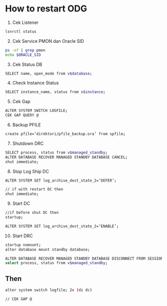 # How to restart ODG

1. Cek Listener 
```bash
lsnrctl status
```

2. Cek Service PMON dan Oracle SID
```bash
ps -ef | grep pmon
echo $ORACLE_SID
```

3. Cek Status DB
```bash
SELECT name, open_mode from v$database;
```

4. Check Instance Status 
```bash
SELECT instance_name, status from v$instance;
```

5. Cek Gap
```bash
ALTER SYSTEM SWITCH LOGFILE;
CEK GAP QUERY @
```


6. Backup PFILE
```bash
create pfile=‘direktori/pfile_backup.ora’ from spfile;
```

7. Shutdown DRC
```bash
SELECT process, status from v$managed_standby;
ALTER DATABASE RECOVER MANAGED STANDBY DATABASE CANCEL;
shut immediate;
```

8. Stop Log Ship DC
```bash
ALTER SYSTEM SET log_archive_dest_state_2=‘DEFER’;

// if with restart DC then
shut immediate;
```

9. Start DC
```bash
//if before shut DC then
startup;

ALTER SYSTEM SET log_archive_dest_state_2=‘ENABLE’;
```

10. Start DRC
```bash
startup nomount;
alter database mount standby database;

ALTER DATABASE RECOVER MANAGED STANDBY DATABASE DISCONNECT FROM SESSION;
select process, status from v$managed_standby;
```

## Then
```bash
alter system switch logfile; 2x (di dc)

// CEK GAP @
```



